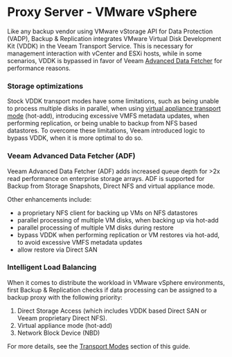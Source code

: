 # Proxy Server - VMware vSphere

Like any backup vendor using VMware vStorage API for Data Protection (VADP),
Backup & Replication integrates VMware Virtual Disk Development Kit (VDDK) in
the Veeam Transport Service. This is necessary for management interaction with
vCenter and ESXi hosts, while in some scenarios, VDDK is bypassed in favor of
Veeam [Advanced Data Fetcher](#advanced-data-fetcher) for performance reasons.

### Storage optimizations
Stock VDDK transport modes have some limitations, such as being unable to process
multiple disks in parallel, when using [virtual appliance transport mode](./virtual_appliance_mode.md) (hot-add), introducing excessive VMFS metadata updates,
when performing replication, or being unable to backup from NFS based datastores.
To overcome these limitations, Veeam introduced logic to bypass VDDK, when it is
more optimal to do so.

### Veeam Advanced Data Fetcher (ADF)
Veeam Advanced Data Fetcher (ADF) adds increased queue depth for >2x read
performance on enterprise storage arrays. ADF is supported for Backup from
Storage Snapshots, Direct NFS and virtual appliance mode.

Other enhancements include:
- a proprietary NFS client for backing up VMs on NFS datastores
- parallel processing of multiple VM disks, when backing up via hot-add
- parallel processing of multiple VM disks during restore
- bypass VDDK when performing replication or VM restores via hot-add, to avoid excessive VMFS metadata updates
- allow restore via Direct SAN

### Intelligent Load Balancing
When it comes to distribute the workload in VMware vSphere environments, first Backup & Replication checks if data processing can be
assigned to a backup proxy with the following priority:

1. Direct Storage Access (which includes VDDK based Direct SAN or Veeam proprietary Direct NFS).
2. Virtual appliance mode (hot-add)
3. Network Block Device (NBD)

For more details, see the [Transport Modes](./transport_modes.md) section of this guide.
